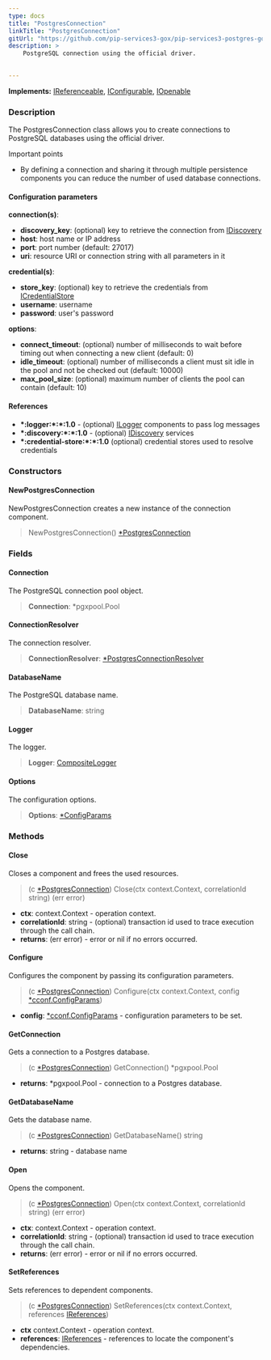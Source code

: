 ```yaml
---
type: docs
title: "PostgresConnection"
linkTitle: "PostgresConnection"
gitUrl: "https://github.com/pip-services3-gox/pip-services3-postgres-gox"
description: >
    PostgreSQL connection using the official driver.

   
---
```


**Implements:** [IReferenceable](../../../commons/refer/ireferenceable), [IConfigurable](../../../commons/config/iconfigurable),
[IOpenable](../../../commons/run/iopenable)

### Description

The PostgresConnection class allows you to create connections to PostgreSQL databases using the official driver.

Important points

-  By defining a connection and sharing it through multiple persistence components you can reduce the number of used database connections.

#### Configuration parameters

**connection(s)**:    
- **discovery_key**: (optional) key to retrieve the connection from [IDiscovery](../../../components/connect/idiscovery)
- **host**: host name or IP address
- **port**: port number (default: 27017)
- **uri**: resource URI or connection string with all parameters in it

**credential(s)**:    
- **store_key**: (optional) key to retrieve the credentials from [ICredentialStore](../../../components/auth/icredential_store)
- **username**: username
- **password**: user's password

**options**:
- **connect_timeout**: (optional) number of milliseconds to wait before timing out when connecting a new client (default: 0)
- **idle_timeout**: (optional) number of milliseconds a client must sit idle in the pool and not be checked out (default: 10000)
- **max_pool_size**: (optional) maximum number of clients the pool can contain (default: 10)

#### References
- **\*:logger:\*:\*:1.0** - (optional) [ILogger](../../../components/log/ilogger) components to pass log messages
- **\*:discovery:\*:\*:1.0** - (optional) [IDiscovery](../../../components/connect/idiscovery) services
- **\*:credential-store:\*:\*:1.0** (optional) credential stores used to resolve credentials

### Constructors

#### NewPostgresConnection
NewPostgresConnection creates a new instance of the connection component.

> NewPostgresConnection() [*PostgresConnection]()

### Fields

<span class="hide-title-link">


#### Connection
The PostgreSQL connection pool object.
> **Connection**: *pgxpool.Pool

#### ConnectionResolver
The connection resolver.
> **ConnectionResolver**: [*PostgresConnectionResolver](../postgres_connection_resolver)

#### DatabaseName
The PostgreSQL database name.
> **DatabaseName**: string

#### Logger
The logger.
> **Logger**: [CompositeLogger](../../../components/log/composite_logger)

#### Options
The configuration options.
> **Options**: [*ConfigParams](../../../commons/config/config_params)


</span>


### Methods

#### Close
Closes a component and frees the used resources.

> (c [*PostgresConnection]()) Close(ctx context.Context, correlationId string) (err error)

- **ctx**: context.Context - operation context.
- **correlationId**: string - (optional) transaction id used to trace execution through the call chain.
- **returns**: (err error) - error or nil if no errors occurred.


#### Configure
Configures the component by passing its configuration parameters.

> (c [*PostgresConnection]()) Configure(ctx context.Context, config [*cconf.ConfigParams](../../../commons/config/config_params))

- **config**: [*cconf.ConfigParams](../../../commons/config/config_params) - configuration parameters to be set.


#### GetConnection
Gets a connection to a Postgres database.

> (c [*PostgresConnection]()) GetConnection() *pgxpool.Pool

- **returns**: *pgxpool.Pool - connection to a Postgres database.


#### GetDatabaseName
Gets the database name.

> (c [*PostgresConnection]()) GetDatabaseName() string

- **returns**: string - database name

#### Open
Opens the component.

> (c [*PostgresConnection]()) Open(ctx context.Context, correlationId string) (err error)

- **ctx**: context.Context - operation context.
- **correlationId**: string - (optional) transaction id used to trace execution through the call chain.
- **returns**: (err error) - error or nil if no errors occurred.

#### SetReferences
Sets references to dependent components.

> (c [*PostgresConnection]()) SetReferences(ctx context.Context, references [IReferences](../../../commons/refer/ireferences))

- **ctx** context.Context - operation context.
- **references**: [IReferences](../../../commons/refer/ireferences) - references to locate the component's dependencies.